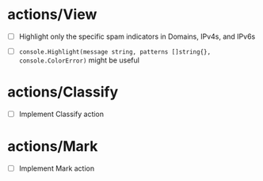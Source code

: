 
# actions/View

- [ ] Highlight only the specific spam indicators in Domains, IPv4s, and IPv6s
- [ ] `console.Highlight(message string, patterns []string{}, console.ColorError)` might be useful


# actions/Classify

- [ ] Implement Classify action


# actions/Mark

- [ ] Implement Mark action

